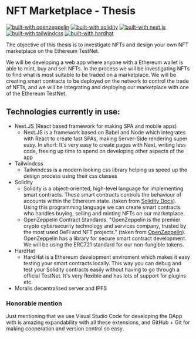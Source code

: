 # NFT Marketplace - Thesis
[![built-with openzeppelin](https://img.shields.io/badge/built%20with-OpenZeppelin-3677FF)](https://docs.openzeppelin.com/)
[![built-with solidity](https://img.shields.io/badge/built%20with-solidity-3677FF)](https://solidity.readthedocs.io/en/v0.8.11/getting-started.html)
[![built-with next.js](https://img.shields.io/badge/built%20with-next.js-3677FF)](https://nextjs.org/)
[![built-with tailwindcss](https://img.shields.io/badge/built%20with-tailwindcss-3677FF)](https://tailwindcss.com/)
[![built-with hardhat](https://img.shields.io/badge/built%20with-hardhat-3677FF)](https://hardhat.dev/)

The objective of this thesis is to investigate NFTs and design your own NFT marketplace on
the Ethereum TestNet.

We will be developing a web app where anyone with a Ethereum wallet is able to mint, buy
and sell NFTs. In the process we will be investigating NFTs to find what is most suitable to be
traded on a marketplace. We will be creating smart contracts to be deployed on the network
to control the trade of NFTs, and we will be integrating and deploying our marketplace with
one of the Ethereum TestNet.

## Technologies currently in use:

- Next.JS (React based framework for making SPA and mobile apps)
  - Next.JS is a framework based on Babel and Node which integrates with React to create fast SPAs, making Server-Side rendering super easy. In short: It's very easy to create pages with Next, writing less code, freeing up time to spend on developing other aspects of the app
- Tailwindcss
  - Tailwindcss is a modern looking css library helping us speed up the design process using their css classes
- Solidity
  - Solidity is a object-oriented, high-level language for implementing smart contracts. These smart contracts controls the behaviour of accounts within the Ethereum state. (taken from [Solidity Docs](https://docs.soliditylang.org/en/v0.8.11/index.html)). Using this programming language we can create smart contracts who handles buying, selling and minting NFTs on our marketplace. 
  - OpenZeppelin Contract Standards. "OpenZeppelin is the premier crypto cybersecurity technology and services company, trusted by the most used DeFi and NFT projects." (taken from [OpenZeppelin](https://openzeppelin.com/about/)). OpenZeppelin has a library for secure smart contract development. We will be using the ERC721 standard for our non-fungible tokens.
- HardHat
  - HardHat is a Ethereum development enviroment which makes it easy testing your smart contracts locally. This way you can debug and test your Solidity contracts easily without having to go through a official TestNet. It's very flexible and has lots of support for plugins etc.
- Moralis decentralised server and IPFS


### Honorable mention
Just mentioning that we use Visual Studio Code for developing the DApp with is amazing expandability with all these extensions, and GitHub + Git for making cooperation and version control so easy.
